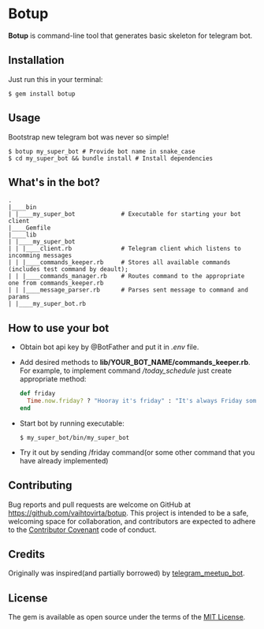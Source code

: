 # Botup

**Botup** is command-line tool that generates basic skeleton for telegram bot.

## Installation

Just run this in your terminal:

    $ gem install botup

## Usage

Bootstrap new telegram bot was never so simple!

    $ botup my_super_bot # Provide bot name in snake_case
    $ cd my_super_bot && bundle install # Install dependencies

## What's in the bot?

    .
    |____bin
    | |____my_super_bot             # Executable for starting your bot client
    |____Gemfile
    |____lib
    | |____my_super_bot
    | | |____client.rb              # Telegram client which listens to incomming messages
    | | |____commands_keeper.rb     # Stores all available commands (includes test command by deault);
    | | |____commands_manager.rb    # Routes command to the appropriate one from commands_keeper.rb
    | | |____message_parser.rb      # Parses sent message to command and params
    | |____my_super_bot.rb

## How to use your bot
- Obtain bot api key by @BotFather and put it in *.env* file.
- Add desired methods to **lib/YOUR_BOT_NAME/commands_keeper.rb**. For example, to implement command */today_schedule* just create appropriate method:

    ```ruby
    def friday
      Time.now.friday? ? "Hooray it's friday" : "It's always Friday somewhere."
    end
    ```
- Start bot by running executable:

    ```$ my_super_bot/bin/my_super_bot```
- Try it out by sending /friday command(or some other command that you have already implemented)

## Contributing

Bug reports and pull requests are welcome on GitHub at https://github.com/vaihtovirta/botup. This project is intended to be a safe, welcoming space for collaboration, and contributors are expected to adhere to the [Contributor Covenant](http://contributor-covenant.org) code of conduct.

## Credits

Originally was inspired(and partially borrowed) by [telegram_meetup_bot](https://github.com/mendab1e/telegram_meetup_bot).

## License

The gem is available as open source under the terms of the [MIT License](http://opensource.org/licenses/MIT).

